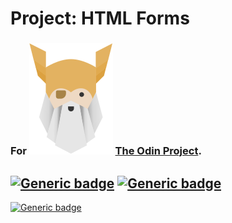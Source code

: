 # Project: HTML Forms

### For  ![Alt text](./odin-logo.svg?raw=true "Title") [The Odin Project](https://www.theodinproject.com/).
## [![Generic badge](https://img.shields.io/badge/Used-HTML-green.svg?style=plastic)](https://developer.mozilla.org/en-US/docs/Web/Guide/HTML/HTML5) [![Generic badge](https://img.shields.io/badge/Used-CSS-blue.svg?style=plastic)](https://www.tutorialrepublic.com/css-tutorial/)

[![Generic badge](https://img.shields.io/badge/Live%20demo%20at-GitHub%20Pages-blueviolet.svg?style=plastic)](https://nijepa.github.io/html-forms/)
